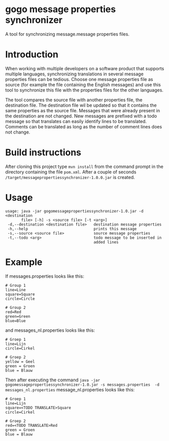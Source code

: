 # gogo message properties synchronizer

A tool for synchronizing message.message properties files.

# Introduction

When working with multiple developers on a software product that supports multiple languages,
synchronizing translations in several message properties files can be tedious.
Choose one message properties file as source (for example the file containing the English messages) and use this
tool to synchronize this file with the properties files for the other languages.

The tool compares the source file with another properties file, the destination file. The destination file wil be
updated so that it contains the same properties as the source file. Messages that were already present in 
the destination are not changed. New messages are prefixed with a todo message so that translates can easily
identify lines to be translated. Comments can be translated as long as the number of comment lines does not change.

# Build instructions

After cloning this project type `mvn install` from the command prompt in the directory containing the file
`pom.xml`. After a couple of seconds `/target/messagepropertiessynchronizer-1.0.0.jar` is created.

# Usage

```
usage: java -jar gogomessagepropertiessynchronizer-1.0.jar -d <destination
       file> [-h] -s <source file> [-t <arg>]
 -d,--destination <destination file>   destination message properties
 -h,--help                             prints this message
 -s,--source <source file>             source message properties
 -t,--todo <arg>                       todo message to be inserted in
                                       added lines
```
                                       
# Example

If messages.properties looks like this:

```
# Group 1
line=Line
square=Square
circle=Circle

# Group 2
red=Red
green=Green
blue=Blue
```

and messages_nl.properties looks like this:

```
# Groep 1
line=Lijn
circle=Cirkel

# Groep 2
yellow = Geel
green = Groen
blue = Blauw
```

Then after executing the command 
`java -jar gogomessagepropertiessynchronizer-1.0.jar -s messages.properties  -d messages_nl.properties`
message_nl.properties looks like this:

```
# Groep 1
line=Lijn
square=<TODO TRANSLATE>Square
circle=Cirkel

# Groep 2
red=<TODO TRANSLATE>Red
green = Groen
blue = Blauw
```